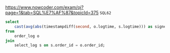 https://www.nowcoder.com/exam/oj?page=1&tab=SQL%E7%AF%87&topicId=375
`SQL62`

```sql
select
    cast(avg(abs(timestampdiff(second, o.logtime, s.logtime))) as signed) as gap
from
    order_log o
join 
    select_log s on s.order_id = o.order_id;
```
